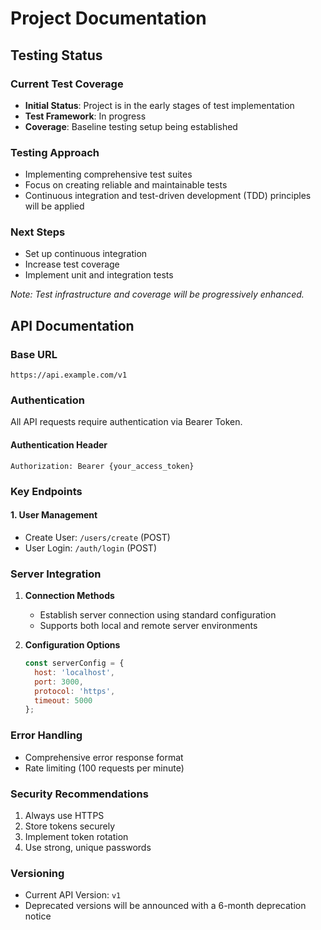 # Project Documentation

## Testing Status

### Current Test Coverage
- **Initial Status**: Project is in the early stages of test implementation
- **Test Framework**: In progress
- **Coverage**: Baseline testing setup being established

### Testing Approach
- Implementing comprehensive test suites
- Focus on creating reliable and maintainable tests
- Continuous integration and test-driven development (TDD) principles will be applied

### Next Steps
- Set up continuous integration
- Increase test coverage
- Implement unit and integration tests

*Note: Test infrastructure and coverage will be progressively enhanced.*

## API Documentation

### Base URL
```
https://api.example.com/v1
```

### Authentication
All API requests require authentication via Bearer Token.

#### Authentication Header
```
Authorization: Bearer {your_access_token}
```

### Key Endpoints

#### 1. User Management
- Create User: `/users/create` (POST)
- User Login: `/auth/login` (POST)

### Server Integration
1. **Connection Methods**
   - Establish server connection using standard configuration
   - Supports both local and remote server environments

2. **Configuration Options**
   ```javascript
   const serverConfig = {
     host: 'localhost',
     port: 3000,
     protocol: 'https',
     timeout: 5000
   };
   ```

### Error Handling
- Comprehensive error response format
- Rate limiting (100 requests per minute)

### Security Recommendations
1. Always use HTTPS
2. Store tokens securely
3. Implement token rotation
4. Use strong, unique passwords

### Versioning
- Current API Version: `v1`
- Deprecated versions will be announced with a 6-month deprecation notice